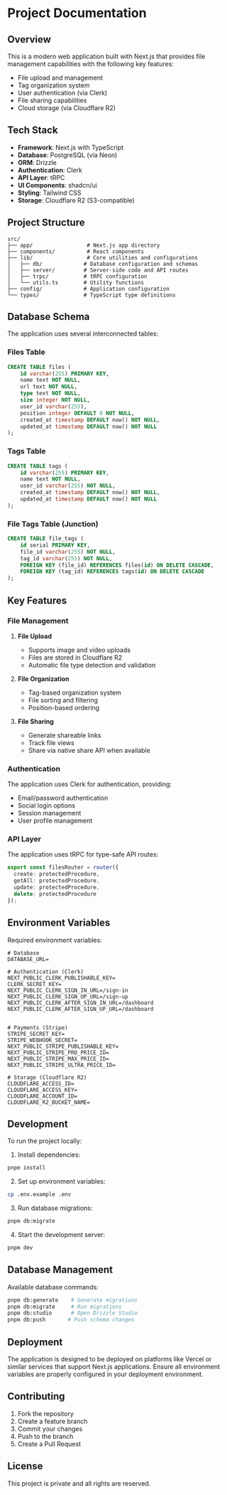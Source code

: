 # Project Documentation

## Overview

This is a modern web application built with Next.js that provides file management capabilities with the following key features:

- File upload and management
- Tag organization system
- User authentication (via Clerk)
- File sharing capabilities
- Cloud storage (via Cloudflare R2)

## Tech Stack

- **Framework**: Next.js with TypeScript
- **Database**: PostgreSQL (via Neon)
- **ORM**: Drizzle
- **Authentication**: Clerk
- **API Layer**: tRPC
- **UI Components**: shadcn/ui
- **Styling**: Tailwind CSS
- **Storage**: Cloudflare R2 (S3-compatible)

## Project Structure

```
src/
├── app/                 # Next.js app directory
├── components/          # React components
├── lib/                 # Core utilities and configurations
│   ├── db/             # Database configuration and schemas
│   ├── server/         # Server-side code and API routes
│   ├── trpc/           # tRPC configuration
│   └── utils.ts        # Utility functions
├── config/             # Application configuration
└── types/              # TypeScript type definitions
```

## Database Schema

The application uses several interconnected tables:

### Files Table
```sql
CREATE TABLE files (
    id varchar(255) PRIMARY KEY,
    name text NOT NULL,
    url text NOT NULL,
    type text NOT NULL,
    size integer NOT NULL,
    user_id varchar(255),
    position integer DEFAULT 0 NOT NULL,
    created_at timestamp DEFAULT now() NOT NULL,
    updated_at timestamp DEFAULT now() NOT NULL
);
```

### Tags Table
```sql
CREATE TABLE tags (
    id varchar(255) PRIMARY KEY,
    name text NOT NULL,
    user_id varchar(255) NOT NULL,
    created_at timestamp DEFAULT now() NOT NULL,
    updated_at timestamp DEFAULT now() NOT NULL
);
```

### File Tags Table (Junction)
```sql
CREATE TABLE file_tags (
    id serial PRIMARY KEY,
    file_id varchar(255) NOT NULL,
    tag_id varchar(255) NOT NULL,
    FOREIGN KEY (file_id) REFERENCES files(id) ON DELETE CASCADE,
    FOREIGN KEY (tag_id) REFERENCES tags(id) ON DELETE CASCADE
);
```

## Key Features

### File Management

1. **File Upload**
   - Supports image and video uploads
   - Files are stored in Cloudflare R2
   - Automatic file type detection and validation

2. **File Organization**
   - Tag-based organization system
   - File sorting and filtering
   - Position-based ordering

3. **File Sharing**
   - Generate shareable links
   - Track file views
   - Share via native share API when available

### Authentication

The application uses Clerk for authentication, providing:
- Email/password authentication
- Social login options
- Session management
- User profile management

### API Layer

The application uses tRPC for type-safe API routes:

```typescript
export const filesRouter = router({
  create: protectedProcedure,
  getAll: protectedProcedure,
  update: protectedProcedure,
  delete: protectedProcedure
});
```

## Environment Variables

Required environment variables:

```env
# Database
DATABASE_URL=

# Authentication (Clerk)
NEXT_PUBLIC_CLERK_PUBLISHABLE_KEY=
CLERK_SECRET_KEY=
NEXT_PUBLIC_CLERK_SIGN_IN_URL=/sign-in
NEXT_PUBLIC_CLERK_SIGN_UP_URL=/sign-up
NEXT_PUBLIC_CLERK_AFTER_SIGN_IN_URL=/dashboard
NEXT_PUBLIC_CLERK_AFTER_SIGN_UP_URL=/dashboard


# Payments (Stripe)
STRIPE_SECRET_KEY=
STRIPE_WEBHOOK_SECRET=
NEXT_PUBLIC_STRIPE_PUBLISHABLE_KEY=
NEXT_PUBLIC_STRIPE_PRO_PRICE_ID=
NEXT_PUBLIC_STRIPE_MAX_PRICE_ID=
NEXT_PUBLIC_STRIPE_ULTRA_PRICE_ID=

# Storage (Cloudflare R2)
CLOUDFLARE_ACCESS_ID=
CLOUDFLARE_ACCESS_KEY=
CLOUDFLARE_ACCOUNT_ID=
CLOUDFLARE_R2_BUCKET_NAME=
```

## Development

To run the project locally:

1. Install dependencies:
```bash
pnpm install
```

2. Set up environment variables:
```bash
cp .env.example .env
```

3. Run database migrations:
```bash
pnpm db:migrate
```

4. Start the development server:
```bash
pnpm dev
```

## Database Management

Available database commands:

```bash
pnpm db:generate    # Generate migrations
pnpm db:migrate     # Run migrations
pnpm db:studio      # Open Drizzle Studio
pnpm db:push       # Push schema changes
```

## Deployment

The application is designed to be deployed on platforms like Vercel or similar services that support Next.js applications. Ensure all environment variables are properly configured in your deployment environment.

## Contributing

1. Fork the repository
2. Create a feature branch
3. Commit your changes
4. Push to the branch
5. Create a Pull Request

## License

This project is private and all rights are reserved.